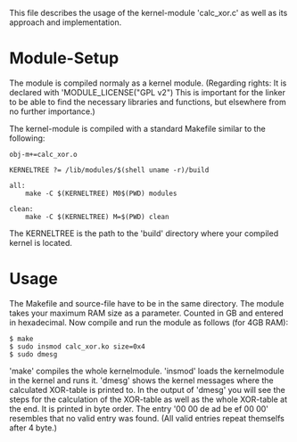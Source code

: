 This file describes the usage of the kernel-module 'calc_xor.c' 
as well as its approach and implementation.

# Module-Setup

The module is compiled normaly as a kernel module.
(Regarding rights: It is declared with 'MODULE_LICENSE("GPL v2")
This is important for the linker to be able to find the necessary
libraries and functions, but elsewhere from no further importance.)

The kernel-module is compiled with a standard Makefile similar to the
following:
```
obj-m+=calc_xor.o

KERNELTREE ?= /lib/modules/$(shell uname -r)/build 

all:
	make -C $(KERNELTREE) M0$(PWD) modules

clean:
	make -C $(KERNELTREE) M=$(PWD) clean
```
The KERNELTREE is the path to the 'build' directory where your
compiled kernel is located. 

# Usage

The Makefile and source-file have to be in the same directory.
The module takes your maximum RAM size as a parameter. Counted in
GB and entered in hexadecimal.
Now compile and run the module as follows (for 4GB RAM):
```
$ make
$ sudo insmod calc_xor.ko size=0x4
$ sudo dmesg
```

'make' compiles the whole kernelmodule.
'insmod' loads the kernelmodule in the kernel and runs it.
'dmesg' shows the kernel messages where the calculated XOR-table
is printed to.
In the output of 'dmesg' you will see the steps for the calculation
of the XOR-table as well as the whole XOR-table at the end. It is
printed in byte order.  The entry '00 00 de ad be ef 00 00' resembles
that no valid entry was found. (All valid entries repeat themselfs 
after 4 byte.)
 
